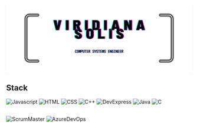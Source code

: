 ![Banner2](https://github.com/DianaSOLher/DianaSOLher/blob/2a8dd243f349821aeccd1cd69b2658ecc2d0022c/%26brie.png)

## Stack 

![Javascript](https://img.shields.io/badge/JavaScript-FFD700?style=for-the-badge) ![HTML](https://img.shields.io/badge/HTML-FF4500?style=for-the-badge) ![CSS](https://img.shields.io/badge/CSS-0000FF?style=for-the-badge) ![C++](https://img.shields.io/badge/C%2B%2B-6495ED?style=for-the-badge) ![DevExpress](https://img.shields.io/badge/DevExpress-FF8C00?style=for-the-badge) ![Java](https://img.shields.io/badge/Java-191970?style=for-the-badge) ![C](https://img.shields.io/badge/C-000080?style=for-the-badge)





## 
![ScrumMaster](https://img.shields.io/badge/Scrum%20Master-8B008B?style=for-the-badge) ![AzureDevOps](https://img.shields.io/badge/Azure_DevOps-483D8B?style=for-the-badge) 


<!--
**DianaSOLher/DianaSOLher** is a ✨ _special_ ✨ repository because its `README.md` (this file) appears on your GitHub profile.

Here are some ideas to get you started:

- 🔭 I’m currently working on ...
- 🌱 I’m currently learning ...
- 👯 I’m looking to collaborate on ...
- 🤔 I’m looking for help with ...
- 💬 Ask me about ...
- 📫 How to reach me: ...
- 😄 Pronouns: ...
- ⚡ Fun fact: ...
-->
